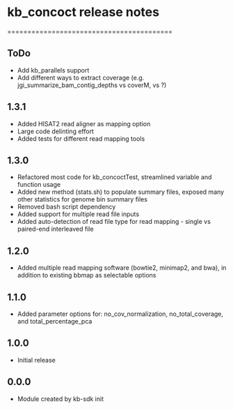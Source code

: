 # kb_concoct release notes
=========================================

ToDo
-----
* Add kb_parallels support
* Add different ways to extract coverage (e.g. jgi_summarize_bam_contig_depths vs coverM, vs ?)

1.3.1
-----
* Added HISAT2 read aligner as mapping option
* Large code delinting effort
* Added tests for different read mapping tools

1.3.0
-----
* Refactored most code for kb_concoctTest, streamlined variable and function usage
* Added new method (stats.sh) to populate summary files, exposed many other statistics for genome bin summary files
* Removed bash script dependency
* Added support for multiple read file inputs
* Added auto-detection of read file type for read mapping - single vs paired-end interleaved file

1.2.0
-----
* Added multiple read mapping software (bowtie2, minimap2, and bwa), in addition to existing bbmap as selectable options

1.1.0
-----
* Added parameter options for: no_cov_normalization, no_total_coverage, and total_percentage_pca

1.0.0
-----
* Initial release

0.0.0
-----
* Module created by kb-sdk init

